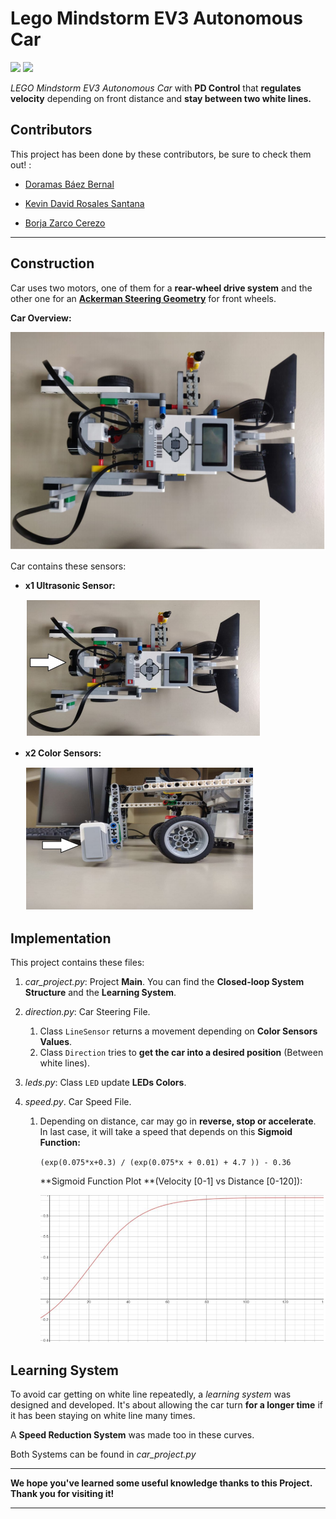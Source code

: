 # Lego Mindstorm EV3 Autonomous Car

<img src="https://img.shields.io/badge/license-MIT-green.svg" />  <img src="https://img.shields.io/badge/version-1.0-red.svg" /> 

*LEGO Mindstorm EV3 Autonomous Car* with **PD Control** that **regulates velocity** depending on front distance and **stay between two white lines.**

## Contributors

This project has been done by these contributors, be sure to check them out! :

- [Doramas Báez Bernal](https://github.com/doramasma)
- [Kevin David Rosales Santana](https://github.com/kevinrosalesdev)

- [Borja Zarco Cerezo](https://github.com/BorjaZarco)

***

## Construction

Car uses two motors, one of them for a **rear-wheel drive system** and the other one for an [**Ackerman Steering Geometry**](https://mindstormspodcast.wordpress.com/2013/04/15/ackermann/) for front wheels. 

**Car Overview:**

<img src="./images/car_overview.png" />

Car contains these sensors:

- **x1 Ultrasonic Sensor:**

  <img src="./images/ultrasonic_sensor.png" />

- **x2 Color Sensors:**

  <img src="./images/color_sensor.png" />

## Implementation

This project contains these files:

1. *car_project.py*: Project **Main**. You can find the **Closed-loop System Structure** and the **Learning System**.

2. *direction.py*: Car Steering File. 

   1. Class `LineSensor` returns a movement depending on **Color Sensors Values**.
   2. Class `Direction` tries to **get the car into a desired position** (Between white lines).

3. *leds.py*: Class `LED` update **LEDs Colors**.

4. *speed.py*. Car Speed File.

   1. Depending on distance, car may go in **reverse, stop or accelerate**. In last case, it will take a speed that depends on this **Sigmoid Function:**

      `(exp(0.075*x+0.3) / (exp(0.075*x + 0.01) + 4.7 )) - 0.36`

      **Sigmoid Function Plot **(Velocity [0-1] vs Distance [0-120]):

      <img src=./images/sigmoid_function.png />

## Learning System

To avoid car getting on white line repeatedly, a *learning system* was designed and developed. It's about allowing the car turn **for a longer time** if it has been staying on white line many times. 

A **Speed Reduction System** was made too in these curves.

Both Systems can be found in *car_project.py*

***

**We hope you've learned some useful knowledge thanks to this Project. Thank you for visiting it!**

***